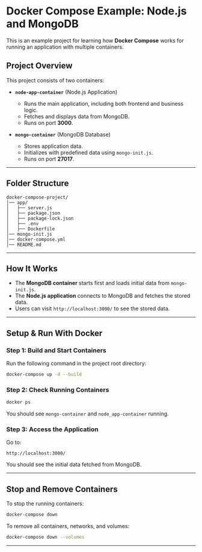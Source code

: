# Docker Compose Example: Node.js and MongoDB  

This is an example project for learning how **Docker Compose** works for running an application with multiple containers.  

## Project Overview  

This project consists of two containers:  

- **`node-app-container`** (Node.js Application)  
  - Runs the main application, including both frontend and business logic.  
  - Fetches and displays data from MongoDB.  
  - Runs on port **3000**.  

- **`mongo-container`** (MongoDB Database)  
  - Stores application data.  
  - Initializes with predefined data using `mongo-init.js`.  
  - Runs on port **27017**.  

---

## Folder Structure  

```
docker-compose-project/
│── app/
│   ├── server.js
│   ├── package.json
│   ├── package-lock.json
│   ├── .env
│   ├── Dockerfile
│── mongo-init.js
│── docker-compose.yml
│── README.md
```

---

## How It Works  

- The **MongoDB container** starts first and loads initial data from `mongo-init.js`.  
- The **Node.js application** connects to MongoDB and fetches the stored data.  
- Users can visit `http://localhost:3000/` to see the stored data.  

---

## Setup & Run With Docker  

### Step 1: Build and Start Containers  

Run the following command in the project root directory:  

```sh
docker-compose up -d --build
```

### Step 2: Check Running Containers  

```sh
docker ps
```

You should see `mongo-container` and `node_app-container` running.  

### Step 3: Access the Application  

Go to:  

```
http://localhost:3000/
```

You should see the initial data fetched from MongoDB.  

---

## Stop and Remove Containers  

To stop the running containers:  

```sh
docker-compose down
```

To remove all containers, networks, and volumes:  

```sh
docker-compose down --volumes
```

---
